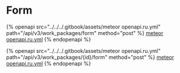 # Form

{% openapi src="../../../.gitbook/assets/meteor openapi.ru.yml" path="/api/v3/work_packages/form" method="post" %}
[meteor openapi.ru.yml](<../../../.gitbook/assets/meteor openapi.ru.yml>)
{% endopenapi %}

{% openapi src="../../../.gitbook/assets/meteor openapi.ru.yml" path="/api/v3/work_packages/{id}/form" method="post" %}
[meteor openapi.ru.yml](<../../../.gitbook/assets/meteor openapi.ru.yml>)
{% endopenapi %}
